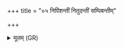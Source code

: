 +++
title = "०५ निपिंशन्तीं नितुदन्तीं सम्पिबन्तीम्"

+++
<details><summary>मूलम् (GR)</summary>

+++(PSK 20.20.5)+++निपिंशन्तीं नितुदन्तीं  
संपिबन्तीं न्यक्वरीम् ।  
प्रभङ्गां भ्रूणघ्नीं लक्ष्मीं  
ब्रह्मणा ता अनीनशम् ॥
</details>